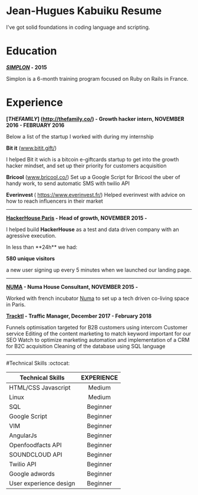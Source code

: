 # Jean-Hugues Kabuiku  Resume 

I've got solid foundations in coding language and scripting.

# Education 
<b>[*SIMPLON*](www.simplon.co) - 2015 </b>

Simplon is a 6-month training program focused on Ruby on Rails in France.

# Experience 

<b>[*THEFAMILY*] (http://thefamily.co/) - Growth hacker intern, NOVEMBER 2016  - FEBRUARY 2016 </b>

Below a list of the startup I worked with during my internship

<b>Bit it</b> (www.bitit.gift/) 

I helped Bit it wich is a bitcoin e-giftcards  startup to get into the growth hacker mindset, and set up their    priority for customers acquisition


<b>Bricool</b> (www.bricool.co/) 
Set up a Google Script for Bricool the uber of handy work, to send automatic SMS with twilio  API

<b>Everinvest </b>( https://www.everinvest.fr/)
Helped everinvest with advice on how to reach influencers in their market
_____________________________________________________________________________________________________________________________

<b>[**HackerHouse Paris**](http://www.hackerhouse.paris/#home/intro) - Head of growth, NOVEMBER 2015 - </b>

<p>I helped build  <b>HackerHouse</b> as a test and data driven company with an  agressive execution. </p>
In less than **24h** we had:

<b>580 unique visitors </b>

a new user signing up every 5 minutes when we launched our landing page.

_____________________________________________________________________________________________________________________________
<b>[**NUMA**](http://www.hackerhouse.paris/hh/numa#hh/numa/hacker) - Numa House Consultant, NOVEMBER 2015 - </b>

Worked with french incubator [Numa](http://paris.numa.co/) to set up a tech driven co-living space in Paris.

<b>[**Tracktl**](https://www.tracktl.com/en/index.html) - Traffic Manager, December 2017 -  February 2018 </b>

 Funnels optimisation targeted for B2B customers using
intercom
 Customer service
 Editing of the content marketing to match keyword
 important for our SEO
 Watch to optimize marketing automation and
 implementation of a CRM for B2C acquisition
 Cleaning of the database using SQL language

_____________________________________________________________________________________________________________________________
#Technical Skills :octocat:

| Technical Skills      | EXPERIENCE      
| ------------- |:-------------:|
| HTML/CSS Javascript   | Medium |
| Linux     | Medium      |
|SQL| Beginner
|Google Script| Beginner
| VIM | Beginner     |    
| AngularJs| Beginner |
|Openfoodfacts API|Beginner
|SOUNDCLOUD API | Beginner |
|Twilio  API | Beginner|
|Google adwords | Beginner|
|User experience design | Beginner|
